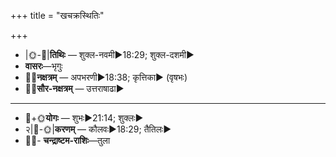 +++
title = "खचक्रस्थितिः"

+++
- |🌞-🌛|**तिथिः** — शुक्ल-नवमी►18:29; शुक्ल-दशमी►  
- **वासरः**—भृगुः  
- 🌌🌛**नक्षत्रम्** — अपभरणी►18:38; कृत्तिका► (वृषभः)  
- 🌌🌞**सौर-नक्षत्रम्** — उत्तराषाढा►  
___________________
- 🌛+🌞**योगः** — शुभः►21:14; शुक्लः►  
- २|🌛-🌞|**करणम्** — कौलवः►18:29; तैतिलः►  
- 🌌🌛- **चन्द्राष्टम-राशिः**—तुला  

